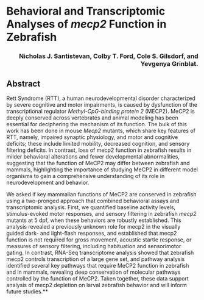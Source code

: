 # Behavioral and Transcriptomic Analyses of _mecp2_ Function in Zebrafish

<h3 align="right">Nicholas J. Santistevan, Colby T. Ford, Cole S. Gilsdorf, and Yevgenya Grinblat.</h3>

## Abstract

Rett Syndrome (RTT), a human neurodevelopmental disorder characterized by severe cognitive and motor impairments, is caused by dysfunction of the transcriptional regulator _Methyl-CpG-binding protein 2_ (MECP2). MeCP2 is deeply conserved across vertebrates and animal modeling has been essential for deciphering the mechanism of its function. The bulk of this work has been done in mouse _Mecp2_ mutants, which share key features of RTT, namely, impaired synaptic physiology, and motor and cognitive deficits; these include limited mobility, decreased cognition, and sensory filtering deficits. In contrast, loss of mecp2 function in zebrafish results in milder behavioral alterations and fewer developmental abnormalities, suggesting that the function of MeCP2 may differ between zebrafish and mammals, highlighting the importance of studying MeCP2 in different model organisms to gain a comprehensive understanding of its role in neurodevelopment and behavior.

We asked if key mammalian functions of MeCP2 are conserved in zebrafish using a two-pronged approach that combined behavioral assays and transcriptomic analysis. First, we quantified baseline activity levels, stimulus-evoked motor responses, and sensory filtering in zebrafish _mecp2_ mutants at 5 dpf, when these behaviors are robustly established. This analysis revealed a previously unknown role for mecp2 in the visually guided dark- and light-flash responses, and established that mecp2 function is not required for gross movement, acoustic startle response, or measures of sensory filtering, including habituation and sensorimotor gating. In contrast, RNA-Seq transcriptome analysis showed that zebrafish mecp2 controls transcription of a large gene set, and pathway analysis identified several key pathways that require MeCP2 function in zebrafish and in mammals, revealing deep conservation of molecular pathways controlled by the function of MeCP2. Taken together, these data support analysis of mecp2 depletion on larval zebrafish behavior and will inform future studies.**
